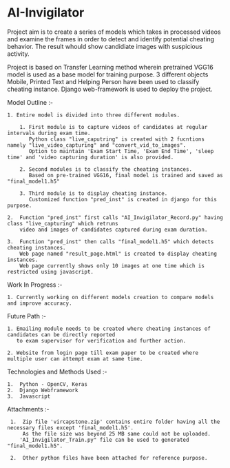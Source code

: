 # AI-Invigilator

Project aim is to create a series of models which takes in processed videos and examine the frames in order to detect and identify potential cheating behavior. The result whould show candidiate images with suspicious activity.

Project is based on Transfer Learning method wherein pretrained VGG16 model is used as a base model for training purpose. 3 different objects Mobile, Printed Text and Helping Person have been used to classify cheating instance. Django web-framework is used to deploy the project.


Model Outline :-

    1. Entire model is divided into three different modules. 
    
        1. First module is to capture videos of candidates at regular intervals during exam time. 
           Python class "live_caputring" is created with 2 fucntions namely "live_video_capturing" and "convert_vid_to_images". 
           Option to maintain 'Exam Start Time, 'Exam End Time', 'sleep time' and 'video capturing duration' is also provided.
       
        2. Second modules is to classify the cheating instances. 
           Based on pre-trained VGG16, final model is trained and saved as "final_model1.h5"
    
        3. Third module is to display cheating instance. 
           Customized function "pred_inst" is created in django for this purpose.

    2.  Function "pred_inst" first calls "AI_Invigilator_Record.py" having class "live_capturing" which retruns 
        video and images of candidates captured during exam duration.

    3.  Function "pred_inst" then calls "final_model1.h5" which detects cheating instances.
        Web page named "result_page.html" is created to display cheating instances. 
        Web page currently shows only 10 images at one time which is restricted using javascript.
    
    

Work In Progress :-

    1. Currently working on different models creation to compare models and improve accuracy.


Future Path :-

    1. Emailing module needs to be created where cheating instances of candidates can be directly reported 
       to exam supervisor for verification and further action.

    2. Website from login page till exam paper to be created where multiple user can attempt exam at same time.


Technologies and Methods Used :-

    1.  Python - OpenCV, Keras
    2.  Django Webframework
    3.  Javascript


Attachments :-

     1.  Zip file 'vircapstone.zip' contains entire folder having all the necessary files except 'final_model1.h5'.
         As the file size was beyond 25 MB same could not be uploaded. 
        'AI_Invigilator_Train.py" file can be used to generated "final_model1.h5".

     2.  Other python files have been attached for reference purpose.
